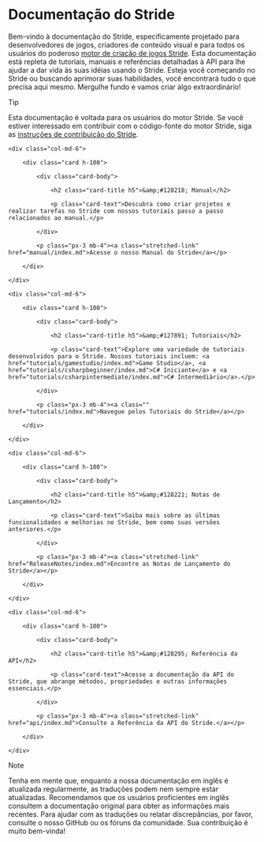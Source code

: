 # Documentação do Stride

Bem-vindo à documentação do Stride, especificamente projetado para desenvolvedores de jogos, criadores de conteúdo visual e para todos os usuários do poderoso [motor de criação de jogos Stride](https://www.stride3d.net/). Esta documentação está repleta de tutoriais, manuais e referências detalhadas à API para lhe ajudar a dar vida às suas idéias usando o Stride. Esteja você começando no Stride ou buscando aprimorar suas habilidades, você encontrará tudo o que precisa aqui mesmo. Mergulhe fundo e vamos criar algo extraordinário!

> [!Tip]
> Esta documentação é voltada para os usuários do motor Stride. Se você estiver interessado em contribuir com o código-fonte do motor Stride, siga as [instruções de contribuição do Stride](https://github.com/stride3d/stride).

<div class="row g-4 mb-4">
    <div class="col-md-6">
        <div class="card h-100">
            <div class="card-body">
                <h2 class="card-title h5">&amp;#128218; Manual</h2>
                <p class="card-text">Descubra como criar projetos e realizar tarefas no Stride com nossos tutoriais passo a passo relacionados ao manual.</p>
            </div>
            <p class="px-3 mb-4"><a class="stretched-link" href="manual/index.md">Acesse o nosso Manual do Stride</a></p>
        </div>
    </div>
    <div class="col-md-6">
        <div class="card h-100">
            <div class="card-body">
                <h2 class="card-title h5">&amp;#127891; Tutoriais</h2>
                <p class="card-text">Explore uma variedade de tutoriais desenvolvidos para o Stride. Nossos tutoriais incluem: <a href="tutorials/gamestudio/index.md">Game Studio</a>, <a href="tutorials/csharpbeginner/index.md">C# Iniciante</a> e <a href="tutorials/csharpintermediate/index.md">C# Intermediário</a>.</p>
            </div>
            <p class="px-3 mb-4"><a class="" href="tutorials/index.md">Navegue pelos Tutoriais do Stride</a></p>
        </div>
    </div>
    <div class="col-md-6">
        <div class="card h-100">
            <div class="card-body">
                <h2 class="card-title h5">&amp;#128221; Notas de Lançamento</h2>
                <p class="card-text">Saiba mais sobre as últimas funcionalidades e melhorias no Stride, bem como suas versões anteriores.</p>
            </div>
            <p class="px-3 mb-4"><a class="stretched-link" href="ReleaseNotes/index.md">Encontre as Notas de Lançamento do Stride</a></p>
        </div>
    </div>
    <div class="col-md-6">
        <div class="card h-100">
            <div class="card-body">
                <h2 class="card-title h5">&amp;#128295; Referência da API</h2>
                <p class="card-text">Acesse a documentação da API do Stride, que abrange métodos, propriedades e outras informações essenciais.</p>
            </div>
            <p class="px-3 mb-4"><a class="stretched-link" href="api/index.md">Consulte a Referência da API do Stride.</a></p>
        </div>
    </div>
</div>

> [!Note]
> Tenha em mente que, enquanto a nossa documentação em inglês é atualizada regularmente, as traduções podem nem sempre estar atualizadas. Recomendamos que os usuários proficientes em inglês consultem a documentação original para obter as informações mais recentes. Para ajudar com as traduções ou relatar discrepâncias, por favor, consulte o nosso GitHub ou os fóruns da comunidade. Sua contribuição é muito bem-vinda!